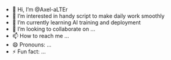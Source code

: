 - 👋 Hi, I’m @Axel-aLTEr
- 👀 I’m interested in handy script to make daily work smoothly
- 🌱 I’m currently learning AI training and deployment
- 💞️ I’m looking to collaborate on ...
- 📫 How to reach me ...
- 😄 Pronouns: ...
- ⚡ Fun fact: ...

<!---
Axel-aLTEr/Axel-aLTEr is a ✨ special ✨ repository because its `README.md` (this file) appears on your GitHub profile.
You can click the Preview link to take a look at your changes.
--->
